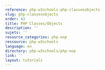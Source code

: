 ```yaml
---
reference: php-w3schools-php-classesobjects
slug: php-classesobjects
order: 43
title: PHP Classes/Objects
description: ''
sujets: ''
resource_categories: php-oop
ressource: php-w3schools
language: en
directory: php-w3schools/php-oop
link: ''
layout: tutorials
---
```

